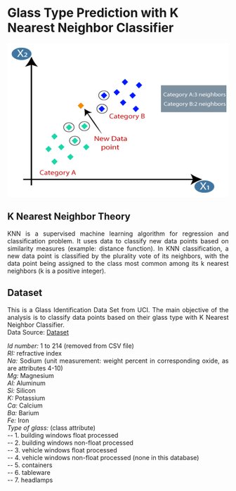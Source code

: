 # Glass Type Prediction with K Nearest Neighbor Classifier

<img src="/image.png" width="1000" height="350" />
<div align="justify">

## K Nearest Neighbor Theory
KNN is a supervised machine learning algorithm for regression and classification problem. It uses data to classify new data points based on similarity measures (example: distance function). In KNN classification, a new data point is classified by the plurality vote of its neighbors, with the data point being assigned to the class most common among its k nearest neighbors (k is a positive integer). 

## Dataset
This is a Glass Identification Data Set from UCI. The main objective of the analysis is to classify data points based on their glass type with K Nearest Neighbor Classifier.<br />
Data Source: [Dataset](https://archive.ics.uci.edu/ml/datasets/Glass+Identification)<br />

*Id number:* 1 to 214 (removed from CSV file)<br />
*RI:* refractive index<br />
*Na:* Sodium (unit measurement: weight percent in corresponding oxide, as are attributes 4-10)<br />
*Mg:* Magnesium<br />
*Al:* Aluminum<br />
*Si:* Silicon<br />
*K:* Potassium<br />
*Ca:* Calcium<br />
*Ba:* Barium<br />
*Fe:* Iron<br />
*Type of glass:* (class attribute)<br />
-- 1. building windows float processed <br />
-- 2. building windows non-float processed<br />
-- 3. vehicle windows float processed<br />
-- 4. vehicle windows non-float processed (none in this database)<br />
-- 5. containers<br />
-- 6. tableware<br />
-- 7. headlamps<br />

</div>
